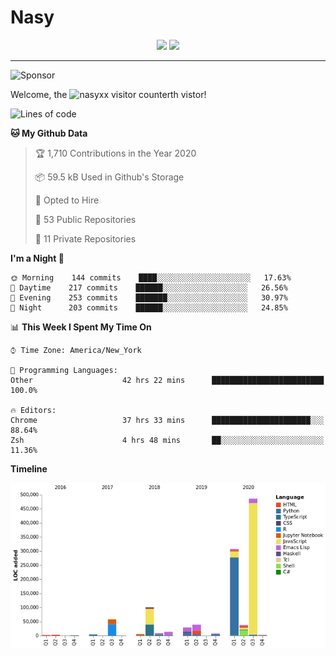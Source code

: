 # Nasy

<p align="center">
<img height="200" src="https://github-readme-stats.vercel.app/api?username=nasyxx&count_private=true&show_icons=true&theme=dracula&include_all_commits=true"/>
<img height="200" src="https://github-readme-stats.vercel.app/api/top-langs/?username=nasyxx&theme=dracula&hide=html,jupyter+notebook&count_private=true&show_icons=true"/>
</p>
  
----------------

![Sponsor](https://img.shields.io/static/v1.svg?label=Sponsor&message=%E2%9D%A4&logo=GitHub&style=flat&color=pink)
 
Welcome, the ![nasyxx visitor counter](https://count.getloli.com/get/@nasyxx?theme=rule34)th vistor!
 
<!--START_SECTION:waka-->
![Lines of code](https://img.shields.io/badge/From%20Hello%20World%20I%27ve%20Written-36.5%20million%20lines%20of%20code-blue)

**🐱 My Github Data** 

> 🏆 1,710 Contributions in the Year 2020
 > 
> 📦 59.5 kB Used in Github's Storage 
 > 
> 💼 Opted to Hire
 > 
> 📜 53 Public Repositories 
 > 
> 🔑 11 Private Repositories  

**I'm a Night 🦉** 

```text
🌞 Morning    144 commits    ████░░░░░░░░░░░░░░░░░░░░░   17.63% 
🌆 Daytime    217 commits    ██████░░░░░░░░░░░░░░░░░░░   26.56% 
🌃 Evening    253 commits    ███████░░░░░░░░░░░░░░░░░░   30.97% 
🌙 Night      203 commits    ██████░░░░░░░░░░░░░░░░░░░   24.85%

```


📊 **This Week I Spent My Time On** 

```text
⌚︎ Time Zone: America/New_York

💬 Programming Languages: 
Other                    42 hrs 22 mins      █████████████████████████   100.0%

🔥 Editors: 
Chrome                   37 hrs 33 mins      ██████████████████████░░░   88.64% 
Zsh                      4 hrs 48 mins       ██░░░░░░░░░░░░░░░░░░░░░░░   11.36%

```

**Timeline**

![Chart not found](https://raw.githubusercontent.com/nasyxx/nasyxx/master/charts/bar_graph.png) 


<!--END_SECTION:waka-->

<!-- ![visitors](https://visitor-badge.laobi.icu/badge?page_id=nasyxx.nasyxx) -->
